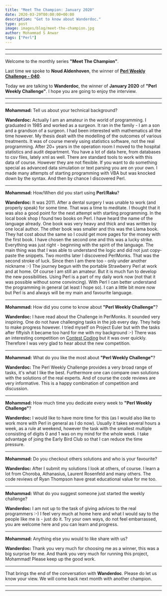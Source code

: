 ```yaml
---
title: "Meet The Champion: January 2020"
date: 2020-03-29T00:00:00+00:00
description: "Get to know about Wanderdoc."
type: post
image: images/blog/meet-the-champion.jpg
author: Mohammad S Anwar
tags: ["Perl"]
---
```

---
---

Welcome to the monthly series **"Meet The Champion"**.

Last time we spoke to **Noud Aldenhoven**, the winner of **[Perl Weekly Challenge - 040](/blog/perl-weekly-challenge-040)**.

Today we are talking to **Wanderdoc**, the winner of **January 2020** of **"Perl Weekly Challenge"**. I hope you are going to enjoy the interview.

---
---

**Mohammad:** Tell us about your technical background?

**Wanderdoc:** Actually I am an amateur in the world of programming. I graduated in 1985 and worked as a surgeon. It ran in the family - I am a son and a grandson of a surgeon. I had been interested with mathematics all the time however. My thesis dealt with the modelling of the outcomes of various treatments. It was of course merely using statistics software, not the real programming. After 20+ years in the operation room I moved to the hospital statistics and audit department. You have a lot of data here, from databases to csv files, lately xml as well. There are standard tools to work with this data of course. However they are not flexible. If you want to do something special as advanced data simulation or text parsing you are on your own. I made many attempts of starting programming with VBA but was knocked down by the syntax. And then by chance I discovered Perl.

---

**Mohammad:** How/When did you start using **Perl**/**Raku**?

**Wanderdoc:** It was 2011. After a dental surgery I was unable to work (and properly speak) for some time. That was a time to meditate. I thought that it was also a good point for the next attempt with starting programming. In the local book shop I found two books on Perl. I have heard the name of the language already. One book was very heavy and thick and was written by one local author. The other book was smaller and this was the Llama book. They hat cost about the same so I could get more pages for the money with the first book. I have chosen the second one and this was a lucky strike. Everything was just right - beginning with the spirit of the language. The main thing was that I was able to understand the logic and did not just copy-paste the snippets. Two months later I discovered PerlMonks. That was the second stroke of luck. Since then I am there too - only under another nickname :-) The journey begun with the portable Strawberry Perl at work and at home. Of course I am still an amateur. But it is much fun to develop the new possibilities. Using Perl is a part of my daily work now (not that it was possible without some convincing). With Perl I can better understand the programming in general (at least I hope so). I can a little bit more now but Perl is and always will be my main and favourite language.

---

**Mohammad:** How did you come to know about **"Perl Weekly Challenge"**?

**Wanderdoc:** I have read about the Challenge in PerlMonks. It sounded very inspiring. One do not have challenging tasks in the job every day. They help to make progress however. I tried myself on Project Euler but with the tasks after fiftyish it became too hard for me with my background :-) There was an interesting competition on [Contest Coding](https://contestcoding.wordpress.com/) but it was over quickly. Therefore I was very glad to hear about the new competition.

---

**Mohammad:** What do you like the most about **"Perl Weekly Challenge"**?

**Wanderdoc:** The Perl Weekly Challenge provides a very broad range of tasks, it's what I like the best. Furthermore one can compare own solutions with the solutions of the real experts. And of course the code reviews are very informative. This is a happy combination of competition and discussion.

---

**Mohammad:** How much time you dedicate every week to **"Perl Weekly Challenge"**?

**Wanderdoc:** I would like to have more time for this (as I would also like to work more with Perl in general as I do now). Usually it takes several hours a week, as a rule at weekend, however the task with the smallest multiple consisting of digits 0 and 1 was on my mind for the whole week. I take advantage of joing the Early Bird Club so that I can reduce the time pressure.

---

**Mohammad:** Do you checkout others solutions and who is your favourite?

**Wanderdoc:** After I submit my solutions I look at others, of course. I learn a lot from Choroba, Athanasius, Laurent Rosenfeld and many others. The code reviews of Ryan Thompson have great educational value for me too.

---

**Mohammad:** What do you suggest someone just started the weekly challenge?

**Wanderdoc:** I am not up to the task of giving advices to the real programmers :-) I feel very much at home here and what I would say to the people like me is - just do it. Try your own ways, do not feel embarrassed, you are welcome here and you can learn and progress.

---

**Mohammad:** Anything else you would to like share with us?

**Wanderdoc:** Thank you very much for choosing me as a winner, this was a big surprise for me. And thank you very much for running this project, Mohammad! Please keep up the good work.

---

That brings the end of the conversation with **Wanderdoc**. Please do let us know your view. We will come back next month with another champion.

---
---
